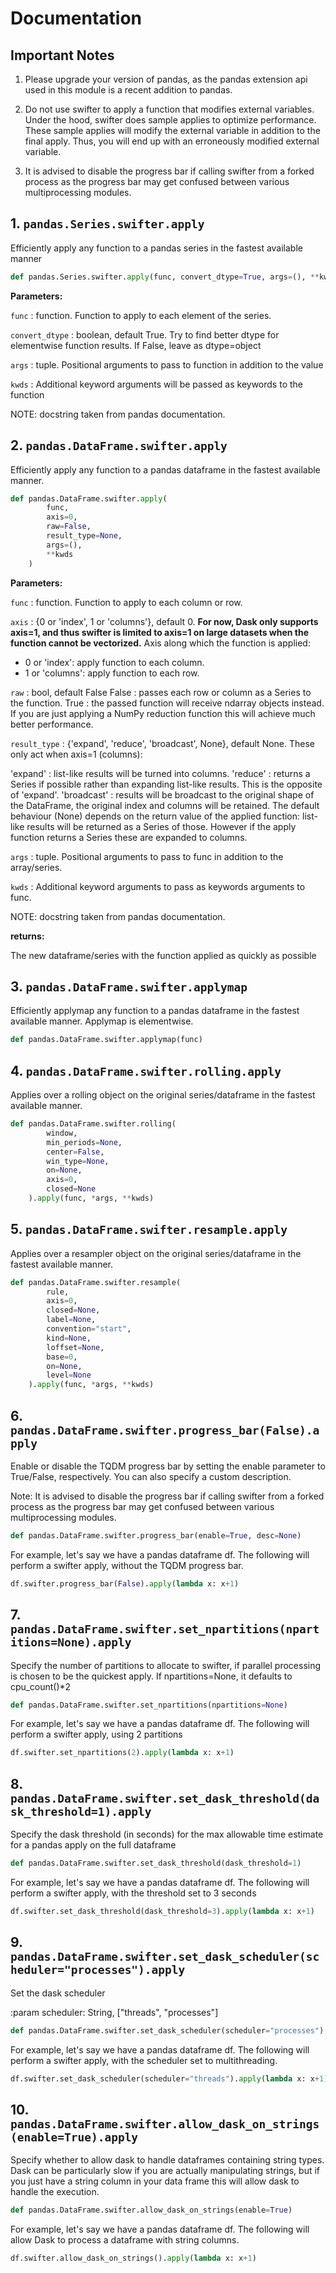 # Documentation

## Important Notes

1. Please upgrade your version of pandas, as the pandas extension api used in this module is a recent addition to pandas.

2. Do not use swifter to apply a function that modifies external variables. Under the hood, swifter does sample applies to optimize performance. These sample applies will modify the external variable in addition to the final apply. Thus, you will end up with an erroneously modified external variable.

3. It is advised to disable the progress bar if calling swifter from a forked process as the progress bar may get confused between various multiprocessing modules. 


## 1. `pandas.Series.swifter.apply`

Efficiently apply any function to a pandas series in the fastest available manner

```python
def pandas.Series.swifter.apply(func, convert_dtype=True, args=(), **kwds)
```

**Parameters:**

`func` : function. Function to apply to each element of the series.

`convert_dtype` : boolean, default True. Try to find better dtype for elementwise function results. If False, leave as dtype=object

`args` : tuple. Positional arguments to pass to function in addition to the value

`kwds` : Additional keyword arguments will be passed as keywords to the function

NOTE: docstring taken from pandas documentation.


## 2. `pandas.DataFrame.swifter.apply`

Efficiently apply any function to a pandas dataframe in the fastest available manner.

```python
def pandas.DataFrame.swifter.apply(
        func, 
        axis=0, 
        raw=False, 
        result_type=None,
        args=(), 
        **kwds
    )
```

**Parameters:**

`func` : function. Function to apply to each column or row.

`axis` : {0 or 'index', 1 or 'columns'}, default 0. **For now, Dask only supports axis=1, and thus swifter is limited to axis=1 on large datasets when the function cannot be vectorized.** Axis along which the function is applied:

* 0 or 'index': apply function to each column.
* 1 or 'columns': apply function to each row.

`raw` : bool, default False
False : passes each row or column as a Series to the function.
True : the passed function will receive ndarray objects instead. If you are just applying a NumPy reduction function this will achieve much better performance.

`result_type` : {'expand', 'reduce', 'broadcast', None}, default None. These only act when axis=1 (columns):

'expand' : list-like results will be turned into columns.
'reduce' : returns a Series if possible rather than expanding list-like results. This is the opposite of 'expand'.
'broadcast' : results will be broadcast to the original shape of the DataFrame, the original index and columns will be retained.
The default behaviour (None) depends on the return value of the applied function: list-like results will be returned as a Series of those. However if the apply function returns a Series these are expanded to columns.

`args` : tuple. Positional arguments to pass to func in addition to the array/series.

`kwds` : Additional keyword arguments to pass as keywords arguments to func.

NOTE: docstring taken from pandas documentation.

**returns:**

The new dataframe/series with the function applied as quickly as possible

## 3. `pandas.DataFrame.swifter.applymap`

Efficiently applymap any function to a pandas dataframe in the fastest available manner. Applymap is elementwise.

```python
def pandas.DataFrame.swifter.applymap(func)
```

## 4. `pandas.DataFrame.swifter.rolling.apply`

Applies over a rolling object on the original series/dataframe in the fastest available manner.

```python
def pandas.DataFrame.swifter.rolling(
        window, 
        min_periods=None, 
        center=False, 
        win_type=None, 
        on=None, 
        axis=0, 
        closed=None
    ).apply(func, *args, **kwds)
```

## 5. `pandas.DataFrame.swifter.resample.apply`

Applies over a resampler object on the original series/dataframe in the fastest available manner.

```python
def pandas.DataFrame.swifter.resample(
        rule,
        axis=0,
        closed=None,
        label=None,
        convention="start",
        kind=None,
        loffset=None,
        base=0,
        on=None,
        level=None
    ).apply(func, *args, **kwds)
```

## 6. `pandas.DataFrame.swifter.progress_bar(False).apply`

Enable or disable the TQDM progress bar by setting the enable parameter to True/False, respectively. You can also specify a custom description.

Note: It is advised to disable the progress bar if calling swifter from a forked process as the progress bar may get confused between various multiprocessing modules. 

```python
def pandas.DataFrame.swifter.progress_bar(enable=True, desc=None)
```

For example, let's say we have a pandas dataframe df. The following will perform a swifter apply, without the TQDM progress bar.

```python
df.swifter.progress_bar(False).apply(lambda x: x+1)
```

## 7. `pandas.DataFrame.swifter.set_npartitions(npartitions=None).apply`

Specify the number of partitions to allocate to swifter, if parallel processing is chosen to be the quickest apply.
If npartitions=None, it defaults to cpu_count()*2

```python
def pandas.DataFrame.swifter.set_npartitions(npartitions=None)
```

For example, let's say we have a pandas dataframe df. The following will perform a swifter apply, using 2 partitions
```python
df.swifter.set_npartitions(2).apply(lambda x: x+1)
```

## 8. `pandas.DataFrame.swifter.set_dask_threshold(dask_threshold=1).apply`

Specify the dask threshold (in seconds) for the max allowable time estimate for a pandas apply on the full dataframe
```python
def pandas.DataFrame.swifter.set_dask_threshold(dask_threshold=1)
```

For example, let's say we have a pandas dataframe df. The following will perform a swifter apply, with the threshold set to 3 seconds
```python
df.swifter.set_dask_threshold(dask_threshold=3).apply(lambda x: x+1)
```

## 9. `pandas.DataFrame.swifter.set_dask_scheduler(scheduler="processes").apply`

Set the dask scheduler

:param scheduler: String, ["threads", "processes"]
```python
def pandas.DataFrame.swifter.set_dask_scheduler(scheduler="processes")
```

For example, let's say we have a pandas dataframe df. The following will perform a swifter apply, with the scheduler set to multithreading.
```python
df.swifter.set_dask_scheduler(scheduler="threads").apply(lambda x: x+1)
```

## 10. `pandas.DataFrame.swifter.allow_dask_on_strings(enable=True).apply`

Specify whether to allow dask to handle dataframes containing string types.  Dask can be particularly slow if you are actually manipulating strings, but if you just have a string column in your data frame this will allow dask to handle the execution.
```python
def pandas.DataFrame.swifter.allow_dask_on_strings(enable=True)
```

For example, let's say we have a pandas dataframe df. The following will allow Dask to process a dataframe with string columns.
```python
df.swifter.allow_dask_on_strings().apply(lambda x: x+1)
```
